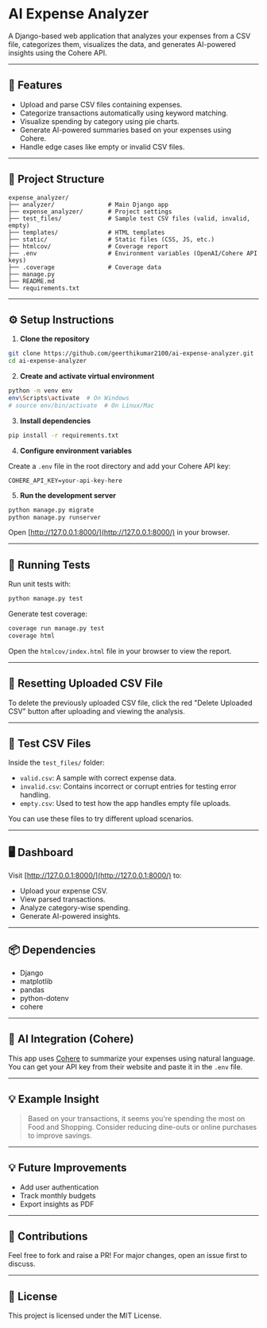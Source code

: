
# AI Expense Analyzer

A Django-based web application that analyzes your expenses from a CSV file, categorizes them, visualizes the data, and generates AI-powered insights using the Cohere API.

---

## 🚀 Features

- Upload and parse CSV files containing expenses.
- Categorize transactions automatically using keyword matching.
- Visualize spending by category using pie charts.
- Generate AI-powered summaries based on your expenses using Cohere.
- Handle edge cases like empty or invalid CSV files.

---

## 📁 Project Structure

```
expense_analyzer/
├── analyzer/               # Main Django app
├── expense_analyzer/       # Project settings
├── test_files/             # Sample test CSV files (valid, invalid, empty)
├── templates/              # HTML templates
├── static/                 # Static files (CSS, JS, etc.)
├── htmlcov/                # Coverage report
├── .env                    # Environment variables (OpenAI/Cohere API keys)
├── .coverage               # Coverage data
├── manage.py
├── README.md
└── requirements.txt
```

---

## ⚙️ Setup Instructions

1. **Clone the repository**

```bash
git clone https://github.com/geerthikumar2100/ai-expense-analyzer.git
cd ai-expense-analyzer
```

2. **Create and activate virtual environment**

```bash
python -m venv env
env\Scripts\activate  # On Windows
# source env/bin/activate  # On Linux/Mac
```

3. **Install dependencies**

```bash
pip install -r requirements.txt
```

4. **Configure environment variables**

Create a `.env` file in the root directory and add your Cohere API key:

```
COHERE_API_KEY=your-api-key-here
```

5. **Run the development server**

```bash
python manage.py migrate
python manage.py runserver
```

Open [http://127.0.0.1:8000/](http://127.0.0.1:8000/) in your browser.

---

## 🧪 Running Tests

Run unit tests with:

```bash
python manage.py test
```

Generate test coverage:

```bash
coverage run manage.py test
coverage html
```

Open the `htmlcov/index.html` file in your browser to view the report.

---

## 🧼 Resetting Uploaded CSV File

To delete the previously uploaded CSV file, click the red "Delete Uploaded CSV" button after uploading and viewing the analysis.

---


## 📂 Test CSV Files

Inside the `test_files/` folder:

- `valid.csv`: A sample with correct expense data.
- `invalid.csv`: Contains incorrect or corrupt entries for testing error handling.
- `empty.csv`: Used to test how the app handles empty file uploads.

You can use these files to try different upload scenarios.

---

## 🖥️ Dashboard

Visit [http://127.0.0.1:8000/](http://127.0.0.1:8000/) to:

- Upload your expense CSV.
- View parsed transactions.
- Analyze category-wise spending.
- Generate AI-powered insights.

---

## 📦 Dependencies

- Django
- matplotlib
- pandas
- python-dotenv
- cohere 
---


## 🧠 AI Integration (Cohere)

This app uses [Cohere](https://cohere.com/) to summarize your expenses using natural language. You can get your API key from their website and paste it in the `.env` file.

---

## 💡 Example Insight

> Based on your transactions, it seems you're spending the most on Food and Shopping. Consider reducing dine-outs or online purchases to improve savings.

---

## 💡 Future Improvements

- Add user authentication
- Track monthly budgets
- Export insights as PDF

---


## 🙌 Contributions

Feel free to fork and raise a PR! For major changes, open an issue first to discuss.

---

## 📃 License

This project is licensed under the MIT License.
